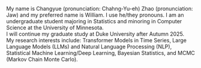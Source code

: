 My name is Changyue (pronunciation: Chahng-Yu-eh) Zhao (pronunciation: Jaw) and my preferred name is William. I use he/they pronouns. I am an undergraduate student majoring in Statistics and minoring in Computer Science at the University of Minnesota.  
I will continue my graduate study at Duke University after Autumn 2025.  
My research interests include: Transformer Models in Time Series, Large Language Models (LLMs) and Natural Language Processing (NLP), Statistical Machine Learning/Deep Learning, Bayesian Statistics, and MCMC (Markov Chain Monte Carlo).  

